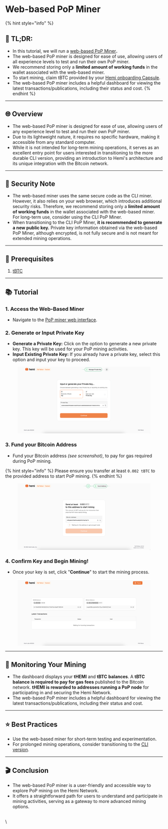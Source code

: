 # Web-based PoP Miner

{% hint style="info" %}
## 📜 **TL;DR:**

* In this tutorial, we will run a [web-based PoP Miner](https://pop-miner.hemi.xyz)**.**
* The web-based PoP miner is designed for ease of use, allowing users of all experience levels to test and run their own PoP miner.&#x20;
* We recommend storing only a **limited amount of working funds** in the wallet associated with the web-based miner.&#x20;
* To start mining, claim tBTC provided by your [Hemi onboarding Capsule](https://app.hemi.xyz/en/get-started).
* The web-based PoP miner includes a helpful dashboard for viewing the latest transactions/publications, including their status and cost.
{% endhint %}

***

## 🌐 Overview

* The web-based PoP miner is designed for ease of use, allowing users of any experience level to test and run their own PoP miner.&#x20;
* Due to its lightweight nature, it requires no specific hardware, making it accessible from any standard computer.&#x20;
* While it is not intended for long-term mining operations, it serves as an excellent entry point for users interested in transitioning to the more durable CLI version, providing an introduction to Hemi's architecture and its unique integration with the Bitcoin network.

***

## 🔐 Security Note

* The web-based miner uses the same secure code as the CLI miner. However, it also relies on your web browser, which introduces additional security risks. Therefore, we recommend storing only a **limited amount of working funds** in the wallet associated with the web-based miner. For long-term use, consider using the CLI PoP Miner.
* When transitioning to the CLI PoP Miner, **it is recommended to generate a new public key.** Private key information obtained via the web-based PoP Miner, although encrypted, is not fully secure and is not meant for extended mining operations.&#x20;

***

## 🏁 Prerequisites

1. [tBTC](https://app.hemi.xyz/en/get-started)

***

## 📚 Tutorial

### **1. Access the Web-Based Miner**

* Navigate to the [PoP miner web interface](https://pop-miner.hemi.xyz).

### **2. Generate or Input Private Key**

* **Generate a Private Key:** Click on the option to generate a new private key. This key will be used for your PoP mining activities.
* **Input Existing Private Key:** If you already have a private key, select this option and input your key to proceed.

<figure><img src="../../.gitbook/assets/image (21).png" alt=""><figcaption></figcaption></figure>

### **3. Fund your Bitcoin Address**

* Fund your Bitcoin address _(see screenshot)_, to pay for gas required during PoP mining.&#x20;

{% hint style="info" %}
Please ensure you transfer at least `0.002 tBTC` to the provided address to start PoP mining.
{% endhint %}



<figure><img src="../../.gitbook/assets/Screenshot 2024-07-18 at 12.13.59.png" alt=""><figcaption></figcaption></figure>

### **4. Confirm Key and Begin Mining!**

* Once your key is set, click "**Continue**" to start the mining process.

<figure><img src="../../.gitbook/assets/image (22).png" alt=""><figcaption></figcaption></figure>

***

## 👀 Monitoring Your Mining

* The dashboard displays your **tHEMI** and **tBTC** **balances**. A **tBTC balance is required to pay for gas fees** published to the Bitcoin network. **tHEMI is rewarded to addresses running a PoP node** for participating in and securing the Hemi Network.
* The web-based PoP miner includes a helpful dashboard for viewing the latest transactions/publications, including their status and cost.



***

## ⭐️ Best Practices

* Use the web-based miner for short-term testing and experimentation.
* For prolonged mining operations, consider transitioning to the [CLI version](https://docs.hemi.xyz/how-to-tutorials/pop-mining/setup-part-1).

***

## 🎬 Conclusion

* The web-based PoP miner is a user-friendly and accessible way to explore PoP mining on the Hemi Network.&#x20;
* It offers a straightforward path for users to understand and participate in mining activities, serving as a gateway to more advanced mining options.

\
\
